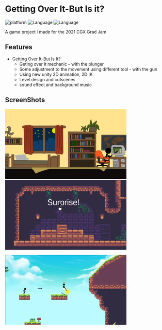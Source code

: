 # Getting Over It-But Is it?
![platform](https://img.shields.io/badge/Platform-Unity-yellow.svg)
![Language](https://img.shields.io/badge/Language-C%23-orange.svg)
![Language](https://img.shields.io/badge/Event-GameJam-ff69b4.svg)

A game project i made for the 2021 CGX Grad Jam

## Features
  
* Getting Over It-But Is It?
  - Geting over it mechanic - with the plunger
  - Some adjustment to the movement using different tool - with the gun
  - Using new unity 2D animation, 2D IK
  - Level design and cutscenes
  - sound effect and background music

## ScreenShots
<img src="Images/ss3.png" height='230x' width='400x'/>&nbsp;&nbsp;&nbsp;&nbsp;<img src="Images/ss1.png" height='230x' width='400x'/>

<img src="Images/ss2.png" height='230x' width='400x'/>
